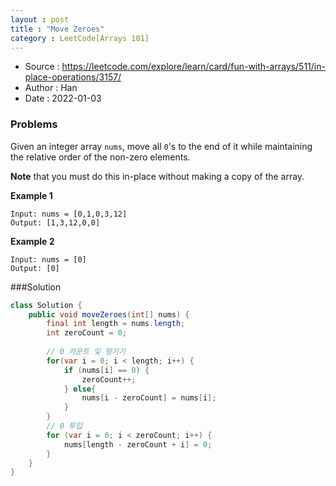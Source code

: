 ```yaml
---
layout : post
title : "Move Zeroes"
category : LeetCode[Arrays 101]
---
```


* Source : https://leetcode.com/explore/learn/card/fun-with-arrays/511/in-place-operations/3157/
* Author : Han
* Date   : 2022-01-03

### Problems
Given an integer array `nums`, move all `0`'s to the end of it while maintaining the relative order of the non-zero elements.

**Note** that you must do this in-place without making a copy of the array.


**Example 1**
```
Input: nums = [0,1,0,3,12]
Output: [1,3,12,0,0]
```

**Example 2**
```
Input: nums = [0]
Output: [0]
```

###Solution
```java
class Solution {
    public void moveZeroes(int[] nums) {
        final int length = nums.length;
        int zeroCount = 0;
        
        // 0 카운트 및 땅기기
        for(var i = 0; i < length; i++) {
            if (nums[i] == 0) {
                zeroCount++;
            } else{
                nums[i - zeroCount] = nums[i];
            }
        }
        // 0 투입
        for (var i = 0; i < zeroCount; i++) {
            nums[length - zeroCount + i] = 0;
        }
    }
}
```